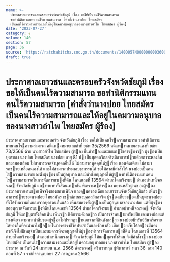```yaml
---
name: >-
  ประกาศาลเยาวชนและครอบครัวจังหวัดชัยภูมิ เรื่อง ขอให้เป็นคนไร้ความสามารถ
  ขอทำนิติกรรมแทนคนไร้ความสามารถ [คำสั่งว่านางปอย ไทยสมัคร
  เป็นคนไร้ความสามารถและให้อยู่ในคมวามอนุบาลของนางสาวอำไพ ไทยสมัคร ผู้ร้อง]
date: '2023-07-27'
category: ง
volume: 140
section: 57
page: 36
source: 'https://ratchakitcha.soc.go.th/documents/140D057N0000000003600.pdf'
draft: true
---
```


# ประกาศาลเยาวชนและครอบครัวจังหวัดชัยภูมิ เรื่อง ขอให้เป็นคนไร้ความสามารถ ขอทำนิติกรรมแทนคนไร้ความสามารถ [คำสั่งว่านางปอย ไทยสมัคร เป็นคนไร้ความสามารถและให้อยู่ในคมวามอนุบาลของนางสาวอำไพ ไทยสมัคร ผู้ร้อง]

ประกาศศาลเยาวชนและครอบครัว จังหวัดชัยภูมิ เรื่อง ขอให้เป็นคนไรความสามารถ ขอทํานิติกรรมแทนคนไรความสามารถ คดีแพงหมายเลขดําที่ ยชพ 35/2566 คดีแพงหมายเลขแดงที่ ยชพ 73/2566 ด้วย นางสาวอําไพ ไทยสมัคร ผู้รอง ยื่นคํารองและขอแกไขคํารองวา ผู้รองเป็น บุตรของ นางปอย ไทยสมัคร นางปอย อายุ 81 ป เป็นบุคคลวิกลจริตมีอาการปวยด้วยภาวะหลงลืมและสมองเสื่อม ไม่สามารถจดจําบุคคลอื่นได้ ไม่สามารถพูดคุยได้รูเรื่อง นอนติดเตียง ไม่สามารถชวยเหลือตนเองได้ และไม่สามารถประกอบธุรกรรมได้ ขอให้ศาลมีคําสั่งให้ นางปอยเป็นคนไรความสามารถและตั้งผู้รอง เป็นผู้อนุบาล และมีคําสั่งอนุญาตให้ผู้รองทํานิติกรรมแทนคนไรความสามารถในการจัดการแบงที่ดิน โฉนดเลขที่ 13564 ตําบลโคกเริงรมย อําเภอบําเหน็จณรงค จังหวัดชัยภูมิ แกทายาททั้งสี่คนเทากัน พิเคราะหคํารอง พยานหลักฐานข องผู้รอง ประกอบรายงานขอเท็จจริงของสถานพินิจ และคุมครองเด็กและเยาวชนจังหวัดชัยภูมิแล้ว เห็นวา อาการปวยของนางปอย ไทยสมัคร เขาลักษณะบุคคลวิกลจริต ผู้รองเกี่ยวของเป็นบุตรนางปอยทั้งได้รับความยินยอมจากบุตรคนอื่นแล้ว เห็นสมควรตั้งผู้รองเป็นผู้อนุบาลของนางปอย แต่ที่ผู้รองขออนุญาตจัดการแบงที่ดินโฉนดเลขที่ 13564 ตําบลโคกเริงรมย อําเภอบําเหน็จณรงค จังหวัดชัยภูมิ ให้แกบุตรทั้งสี่คนนั้น เห็นวา นิติกรรมดังกลาว เป็นการจําหนายทรัพย์สินของนางปอยแต่ทางเดียว ตามทางนําสืบของผู้รองไม่ปรากฏวานอกจากที่ดินดังกลาว นางปอยมีทรัพย์สินหรือรายได้ทางอื่นที่จะนํามาใชจายในการดํารงชีวิตประจําวันและรักษาตัว เมื่อปวยเจ็บได้อยางมั่นคง กรณีจึงไม่มีเหตุจําเป็นและสมควรที่จะอนุญาตให้ผู้รองทําการจัดการแบงที่ดิน โฉนดเลขที่ 13564 ตําบลโคกเริงรมย อําเภอบําเหน็จณรงค จังหวัดชัยภูมิ ให้แกบุตรทั้งสี่คน จึงมีคําสั่งวา นางปอย ไทยสมัคร เป็นคนไรความสามารถและให้อยู่ในความอนุบาลของ นางสาวอําไพ ไทยสมัคร ผู้รอง ประกาศ ณ วันที่ 24 เมษายน พ.ศ. 2566 ฉัตรชวงศ ศรีพวาทกุล ผู้พิพากษา ้ หนา 36 ่ เลม 140 ตอนที่ 57 ง ราชกิจจานุเบกษา 27 กรกฎาคม 2566
